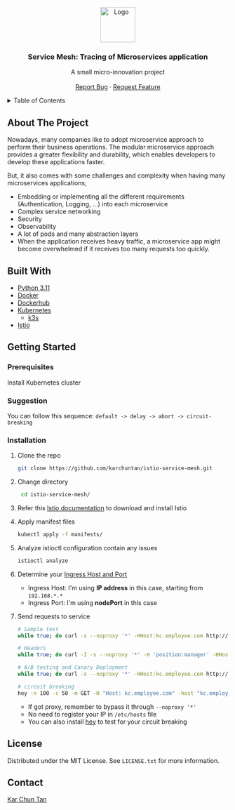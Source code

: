 <div align="center">
  <a href="https://github.com/karchuntan/service-mesh-istio">
    <img src="https://cdn1.iconfinder.com/data/icons/navigation-line-4/64/navigation-14-512.png" alt="Logo" width="80" height="80">
  </a>

  <h3 align="center">Service Mesh: Tracing of Microservices application</h3>

  <p align="center">
    A small micro-innovation project
    <br /><br />
    <a href="https://github.com/karchuntan/istio-service-mesh/issues">Report Bug</a>
    ·
    <a href="https://github.com/karchuntan/istio-service-mesh/issues">Request Feature</a>
  </p>
</div>


<!-- TABLE OF CONTENTS -->
<details>
  <summary>Table of Contents</summary>
  <ol>
    <li>
      <a href="#about-the-project">About The Project</a>
      <ul>
        <li><a href="#built-with">Built With</a></li>
      </ul>
    </li>
    <li>
      <a href="#getting-started">Getting Started</a>
      <ul>
        <li><a href="#prerequisites">Prerequisites</a></li>
        <li><a href="#suggestion">Suggestion</a></li>
        <li><a href="#installation">Installation</a></li>
      </ul>
    </li>
    <li><a href="#license">License</a></li>
    <li><a href="#contact">Contact</a></li>
  </ol>
</details>


<!-- ABOUT THE PROJECT -->
## About The Project

Nowadays, many companies like to adopt microservice approach to perform their business operations. The modular microservice approach provides a greater flexibility and durability, which enables developers to develop these applications faster.

But, it also comes with some challenges and complexity when having many microservices applications;

- Embedding or implementing all the different requirements (Authentication, Logging, …) into each microservice
- Complex service networking
- Security
- Observability
- A lot of pods and many abstraction layers
- When the application receives heavy traffic, a microservice app might become overwhelmed if it receives too many requests too quickly.


<!-- BUILT WITH -->
## Built With

* [Python 3.11](https://www.python.org/)
* [Docker](https://www.docker.com/)
* [Dockerhub](https://hub.docker.com/)
* [Kubernetes](https://kubernetes.io/)
  * [k3s](https://k3s.io/)
* [Istio](https://istio.io/)


<!-- GETTING STARTED -->
## Getting Started

### Prerequisites

Install Kubernetes cluster

### Suggestion

You can follow this sequence: `default -> delay -> abort -> circuit-breaking`

### Installation

1. Clone the repo
   ```sh
   git clone https://github.com/karchuntan/istio-service-mesh.git
   ```

2. Change directory
   ```sh
    cd istio-service-mesh/
   ```

3. Refer this [Istio documentation](https://istio.io/latest/docs/setup/getting-started/) to download and install Istio

4. Apply manifest files
   ```sh
   kubectl apply -f manifests/
   ```

5. Analyze istioctl configuration contain any issues
   ```sh
   istioctl analyze
   ```

6. Determine your [Ingress Host and Port](https://istio.io/latest/docs/setup/getting-started/#determining-the-ingress-ip-and-ports)
   - Ingress Host: I'm using **IP address** in this case, starting from `192.168.*.*`
   - Ingress Port: I'm using **nodePort** in this case

7. Send requests to service
   ```bash
   # Sample test
   while true; do curl -s --noproxy '*' -HHost:kc.employee.com http://192.168.122.69:30282; sleep 1; done

   # Headers
   while true; do curl -I -s --noproxy '*' -H 'position:manager' -HHost:kc.employee.com http://192.168.122.69:30282; sleep 1; done

   # A/B testing and Canary Deployment
   while true; do curl -s --noproxy '*' -HHost:kc.employee.com http://192.168.122.69:30282 | grep 'opacity-75 text-' | head -n1; sleep 1; done

   # circuit breaking
   hey -n 100 -c 50 -m GET -H "Host: kc.employee.com" -host "kc.employee.com" http://192.168.122.69:30282/home
   ```
    - If got proxy, remember to bypass it through `--noproxy '*'`
    - No need to register your IP in `/etc/hosts` file
    - You can also install [hey](https://github.com/rakyll/hey) to test for your circuit breaking


<!-- LICENSE -->
## License

Distributed under the MIT License. See `LICENSE.txt` for more information.


<!-- CONTACT -->
## Contact

[Kar Chun Tan](karchuntan.1999@gmail.com)
